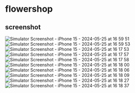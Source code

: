 # flowershop

## screenshot
![Simulator Screenshot - iPhone 15 - 2024-05-25 at 16 59 51](https://github.com/OyaOzcan/flowershop/assets/141520129/9cc59d7c-9ffd-4856-ba80-567c707dedfe)
![Simulator Screenshot - iPhone 15 - 2024-05-25 at 16 59 53](https://github.com/OyaOzcan/flowershop/assets/141520129/8e2890e2-1b61-4a47-8f9e-0fc1584c5ff0)
![Simulator Screenshot - iPhone 15 - 2024-05-25 at 16 17 53](https://github.com/OyaOzcan/flowershop/assets/141520129/7018980a-3f52-427a-ade2-8eb561bb9a6e)![Simulator Screenshot - iPhone 15 - 2024-05-25 at 16 17 57](https://github.com/OyaOzcan/flowershop/assets/141520129/e7498a23-5130-4fdb-9461-1b4c4afc25d0)![Simulator Screenshot - iPhone 15 - 2024-05-25 at 16 17 58](https://github.com/OyaOzcan/flowershop/assets/141520129/1c772459-0a3e-4882-a5c5-78211315ddb8)![Simulator Screenshot - iPhone 15 - 2024-05-25 at 16 18 00](https://github.com/OyaOzcan/flowershop/assets/141520129/735aa170-9e74-4d1e-abcd-4ec7b69e5d2a)![Simulator Screenshot - iPhone 15 - 2024-05-25 at 16 18 06](https://github.com/OyaOzcan/flowershop/assets/141520129/d8b49169-ec59-4539-9ad1-9a3c7fbb545f)![Simulator Screenshot - iPhone 15 - 2024-05-25 at 16 18 09](https://github.com/OyaOzcan/flowershop/assets/141520129/c6e603a7-a6e7-471b-ac64-ecf2470bc02c)![Simulator Screenshot - iPhone 15 - 2024-05-25 at 16 18 27](https://github.com/OyaOzcan/flowershop/assets/141520129/3854e3ec-91ea-45a2-969b-65af29713d3e)![Simulator Screenshot - iPhone 15 - 2024-05-25 at 16 18 37](https://github.com/OyaOzcan/flowershop/assets/141520129/71ffeef8-3de5-4d23-9ca2-7b5dab4ea4a8)








